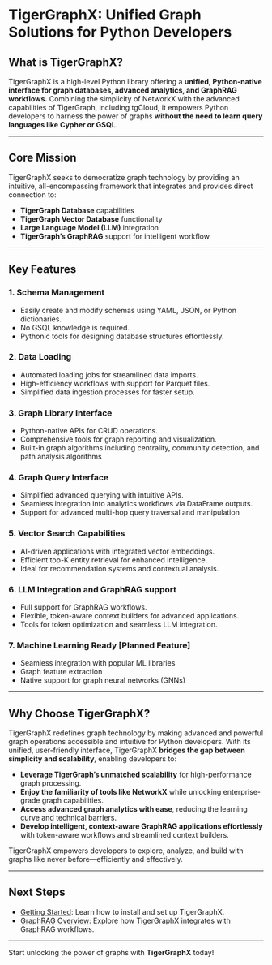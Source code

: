 # TigerGraphX: Unified Graph Solutions for Python Developers

## What is TigerGraphX?

TigerGraphX is a high-level Python library offering a **unified, Python-native interface for graph databases, advanced analytics, and GraphRAG workflows.** Combining the simplicity of NetworkX with the advanced capabilities of TigerGraph, including tgCloud, it empowers Python developers to harness the power of graphs **without the need to learn query languages like Cypher or GSQL**.

---

## Core Mission

TigerGraphX seeks to democratize graph technology by providing an intuitive, all-encompassing framework that integrates and provides direct connection to:

- **TigerGraph Database** capabilities
- **TigerGraph Vector Database** functionality
- **Large Language Model (LLM)** integration
- **TigerGraph’s GraphRAG** support for intelligent workflow

---

## Key Features

### **1. Schema Management**

- Easily create and modify schemas using YAML, JSON, or Python dictionaries.
- No GSQL knowledge is required.
- Pythonic tools for designing database structures effortlessly.

### **2. Data Loading**

- Automated loading jobs for streamlined data imports.
- High-efficiency workflows with support for Parquet files.
- Simplified data ingestion processes for faster setup.

### **3. Graph Library Interface**

- Python-native APIs for CRUD operations.
- Comprehensive tools for graph reporting and visualization.
- Built-in graph algorithms including centrality, community detection, and path analysis algorithms

### **4. Graph Query Interface**

- Simplified advanced querying with intuitive APIs.
- Seamless integration into analytics workflows via DataFrame outputs.
- Support for advanced multi-hop query traversal and manipulation

### **5. Vector Search Capabilities**

- AI-driven applications with integrated vector embeddings.
- Efficient top-K entity retrieval for enhanced intelligence.
- Ideal for recommendation systems and contextual analysis.

### **6. LLM Integration and GraphRAG support**

- Full support for GraphRAG workflows.
- Flexible, token-aware context builders for advanced applications.
- Tools for token optimization and seamless LLM integration.

### **7. Machine Learning Ready [Planned Feature]**

- Seamless integration with popular ML libraries
- Graph feature extraction
- Native support for graph neural networks (GNNs)

---

## Why Choose TigerGraphX?

TigerGraphX redefines graph technology by making advanced and powerful graph operations accessible and intuitive for Python developers. With its unified, user-friendly interface, TigerGraphX **bridges the gap between simplicity and scalability**, enabling developers to:

- **Leverage TigerGraph’s unmatched scalability** for high-performance graph processing.  
- **Enjoy the familiarity of tools like NetworkX** while unlocking enterprise-grade graph capabilities.  
- **Access advanced graph analytics with ease**, reducing the learning curve and technical barriers.  
- **Develop intelligent, context-aware GraphRAG applications effortlessly** with token-aware workflows and streamlined context builders.

TigerGraphX empowers developers to explore, analyze, and build with graphs like never before—efficiently and effectively.

---

## Next Steps

- [Getting Started](getting_started/installation.md): Learn how to install and set up TigerGraphX.
- [GraphRAG Overview](graphrag/graphrag_overview.md): Explore how TigerGraphX integrates with GraphRAG workflows.

---

Start unlocking the power of graphs with **TigerGraphX** today!
